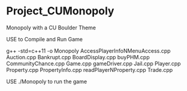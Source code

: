 # Project_CUMonopoly
Monopoly with a CU Boulder Theme 

USE to Compile and Run Game

g++ -std=c++11 -o Monopoly AccessPlayerInfoNMenuAccess.cpp Auction.cpp Bankrupt.cpp BoardDisplay.cpp buyPHM.cpp CommunityChance.cpp Game.cpp gameDriver.cpp Jail.cpp Player.cpp Property.cpp PropertyInfo.cpp readPlayerNProperty.cpp Trade.cpp

USE ./Monopoly to run the game
